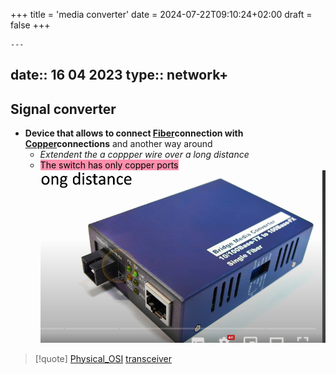 +++
title = 'media converter'
date = 2024-07-22T09:10:24+02:00
draft = false
+++

    ---
date:: 16 04 2023
type:: network+
---
## Signal converter 
- **Device that allows to connect [Fiber](/obisdian_ntoes/notes_obsidian/ZPythonref/DjangoFramework/Network+/Phisicall/Fiber.md)connection with [Copper](/obisdian_ntoes/notes_obsidian/ZPythonref/DjangoFramework/Network+/Phisicall/Copper.md)connections** and another way around 
	- *Extendent the a coppper wire over a long distance*
	- <mark style="background: #FF5582A6;">The switch has only copper ports</mark> 
![MediaConventer_visual.png](/static/MediaConventer_visual.png)



>[!quote] [Physical_OSI](/obisdian_ntoes/notes_obsidian/ZPythonref/DjangoFramework/Network+/Ref_OSI/Physical_OSI.md) [transceiver](/obisdian_ntoes/notes_obsidian/ZPythonref/DjangoFramework/Network+/Phisicall/transceiver.md)